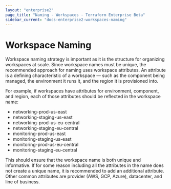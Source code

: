 ```yaml
---
layout: "enterprise2"
page_title: "Naming - Workspaces - Terraform Enterprise Beta"
sidebar_current: "docs-enterprise2-workspaces-naming"
---
```


# Workspace Naming

Workspace naming strategy is important as it is the structure for organizing
workspaces at scale. Since workspace names must be unique, the recommended
approach for naming uses workspace attributes. An attribute is a defining
characteristic of a workspace — such as the component being managed, the
environment it runs it, and the region it is provisioned into.

For example, if workspaces have attributes for environment, component, and
region, each of those attributes should be reflected in the workspace name:

- networking-prod-us-east
- networking-staging-us-east
- networking-prod-us-eu-central
- networking-staging-eu-central
- monitoring-prod-us-east
- monitoring-staging-us-east
- monitoring-prod-us-eu-central
- monitoring-staging-eu-central

This should ensure that the workspace name is both unique and informative. If
for some reason including all the attributes in the name does not create a
unique name, it is recommended to add an additional attribute. Other common
attributes are provider (AWS, GCP, Azure), datacenter, and line of business.
